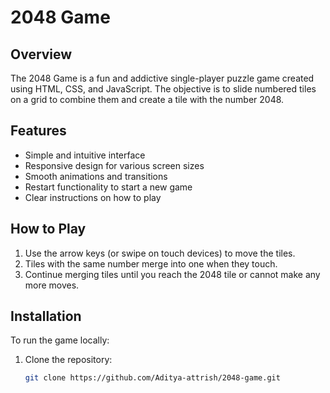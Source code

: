 # 2048 Game

## Overview

The 2048 Game is a fun and addictive single-player puzzle game created using HTML, CSS, and JavaScript. The objective is to slide numbered tiles on a grid to combine them and create a tile with the number 2048.

## Features

- Simple and intuitive interface
- Responsive design for various screen sizes
- Smooth animations and transitions
- Restart functionality to start a new game
- Clear instructions on how to play

## How to Play

1. Use the arrow keys (or swipe on touch devices) to move the tiles.
2. Tiles with the same number merge into one when they touch.
3. Continue merging tiles until you reach the 2048 tile or cannot make any more moves.

## Installation

To run the game locally:

1. Clone the repository:

   ```bash
   git clone https://github.com/Aditya-attrish/2048-game.git
```
